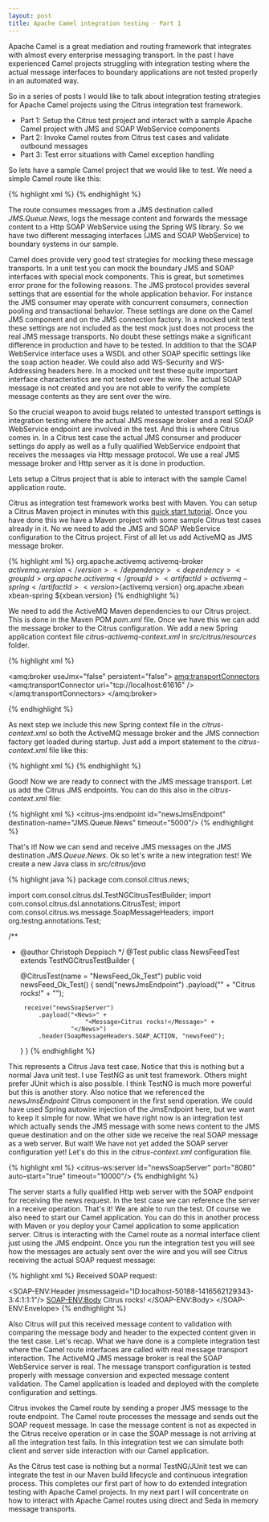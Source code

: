 ```yaml
---
layout: post
title: Apache Camel integration testing - Part 1
---
```


Apache Camel is a great mediation and routing framework that integrates with almost every enterprise messaging transport. In the past I have experienced Camel projects struggling with integration testing where the actual message interfaces to boundary applications are not tested properly in an automated way.

So in a series of posts I would like to talk about integration testing strategies for Apache Camel projects using the Citrus integration test framework.

* Part 1: Setup the Citrus test project and interact with a sample Apache Camel project with JMS and SOAP WebService components
* Part 2: Invoke Camel routes from Citrus test cases and validate outbound messages
* Part 3: Test error situations with Camel exception handling

So lets have a sample Camel project that we would like to test. We need a simple Camel route like this:

{% highlight xml %}
<camelContext id="camelContext" xmlns="http://camel.apache.org/schema/spring">
  <route id="newsRoute">
    <from uri="jms:queue:JMS.Queue.News"/>
    <to uri="log:com.consol.citrus.camel?level=INFO"/>
    <to uri="spring-ws:http://localhost:8080?soapAction=newsFeed"/>
  </route>
</camelContext>
{% endhighlight %}

The route consumes messages from a JMS destination called _JMS.Queue.News_, logs the message content and forwards the message content to a Http SOAP WebService using the Spring WS library. So we have two different messaging interfaces (JMS and SOAP WebService) to boundary systems in our sample. 

Camel does provide very good test strategies for mocking these message transports. In a unit test you can mock the boundary JMS and SOAP interfaces with special mock components. This is great, but sometimes error prone for the following reasons. The JMS protocol provides several settings that are essential for the whole application behavior. For instance the JMS consumer may operate with concurrent consumers, connection pooling and transactional behavior. These settings are done on the Camel JMS component and on the JMS connection factory. In a mocked unit test these settings are not included as the test mock just does not process the real JMS message transports. No doubt these settings make a significant difference in production and have to be tested. In addition to that the SOAP WebService interface uses a WSDL and other SOAP specific settings like the soap action header. We could also add WS-Security and WS-Addressing headers here. In a mocked unit test these quite important interface characteristics are not tested over the wire. The actual SOAP message is not created and you are not able to verify the complete message contents as they are sent over the wire.

So the crucial weapon to avoid bugs related to untested transport settings is integration testing where the actual JMS message broker and a real SOAP WebService endpoint are involved in the test. And this is where Citrus comes in. In a Citrus test case the actual JMS consumer and producer settings do apply as well as a fully qualified WebService endpoint that receives the messages via Http message protocol. We use a real JMS message broker and Http server as it is done in production.

Lets setup a Citrus project that is able to interact with the sample Camel application route.

Citrus as integration test framework works best with Maven. You can setup a Citrus Maven project in minutes with this <a href="http://www.citrusframework.org/tutorials-maven.html" title="Maven Quickstart" target="_blank">quick start tutorial</a>. Once you have done this we have a Maven project with some sample Citrus test cases already in it. No we need to add the JMS and SOAP WebService configuration to the Citrus project. First of all let us add ActiveMQ as JMS message broker.

{% highlight xml %}
<dependency>
  <groupId>org.apache.activemq</groupId>
  <artifactId>activemq-broker</artifactId>
  <version>${activemq.version}</version>
</dependency>
<dependency>
  <groupId>org.apache.activemq</groupId>
  <artifactId>activemq-spring</artifactId>
  <version>${activemq.version}</version>
</dependency>
<dependency>
  <groupId>org.apache.xbean</groupId>
  <artifactId>xbean-spring</artifactId>
  <version>${xbean.version}</version>
</dependency>
{% endhighlight %}

We need to add the ActiveMQ Maven dependencies to our Citrus project. This is done in the Maven POM _pom.xml_ file. Once we have this we can add the message broker to the Citrus configuration. We add a new Spring application context file _citrus-activemq-context.xml_ in _src/citrus/resources_ folder.

{% highlight xml %}
<?xml version="1.0" encoding="UTF-8"?>
<beans xmlns="http://www.springframework.org/schema/beans"
     xmlns:xsi="http://www.w3.org/2001/XMLSchema-instance"
     xmlns:amq="http://activemq.apache.org/schema/core"
     xsi:schemaLocation="http://www.springframework.org/schema/beans http://www.springframework.org/schema/beans/spring-beans.xsd
                     http://activemq.apache.org/schema/core http://activemq.apache.org/schema/core/activemq-core.xsd">

  <!-- Embedded ActiveMQ JMS broker -->
  <amq:broker useJmx="false" persistent="false">
    <amq:transportConnectors>
      <amq:transportConnector uri="tcp://localhost:61616" />
    </amq:transportConnectors>
  </amq:broker>

  <bean id="connectionFactory" class="org.apache.activemq.ActiveMQConnectionFactory">
    <property name="brokerURL" value="tcp://localhost:61616" />
  </bean>
</beans>
{% endhighlight %}

As next step we include this new Spring context file in the _citrus-context.xml_ so both the ActiveMQ message broker and the JMS connection factory get loaded during startup. Just add a import statement to the _citrus-context.xml_ file like this:

{% highlight xml %}
<import resource="classpath:citrus-activemq-context.xml"/>
{% endhighlight %}

Good! Now we are ready to connect with the JMS message transport. Let us add the Citrus JMS endpoints. You can do this also in the _citrus-context.xml_ file:

{% highlight xml %}
<citrus-jms:endpoint id="newsJmsEndpoint"
                   destination-name="JMS.Queue.News"
                   timeout="5000"/>
{% endhighlight %}

That's it! Now we can send and receive JMS messages on the JMS destination _JMS.Queue.News_. Ok so let's write a new integration test! We create a new Java class in _src/citrus/java_

{% highlight java %}
package com.consol.citrus.news;

import com.consol.citrus.dsl.TestNGCitrusTestBuilder;
import com.consol.citrus.dsl.annotations.CitrusTest;
import com.consol.citrus.ws.message.SoapMessageHeaders;
import org.testng.annotations.Test;

/**
 * @author Christoph Deppisch
 */
@Test
public class NewsFeedTest extends TestNGCitrusTestBuilder {
    
    @CitrusTest(name = "NewsFeed_Ok_Test")
    public void newsFeed_Ok_Test() {
        send("newsJmsEndpoint")
            .payload("<News>" +
                         "<Message>Citrus rocks!</Message>" +
                     "</News>");
        
        receive("newsSoapServer")
            .payload("<News>" +
                         "<Message>Citrus rocks!</Message>" +
                     "</News>")
            .header(SoapMessageHeaders.SOAP_ACTION, "newsFeed");
    }
}
{% endhighlight %}

This represents a Citrus Java test case. Notice that this is nothing but a normal Java unit test. I use TestNG as unit test framework. Others might prefer JUnit which is also possible. I think TestNG is much more powerful but this is another story. Also notice that we referenced the _newsJmsEndpoint_ Citrus component in the first send operation. We could have used Spring autowire injection of the JmsEndpoint here, but we want to keep it simple for now. What we have right now is an integration test which actually sends the JMS message with some news content to the JMS queue destination and on the other side we receive the real SOAP message as a web server. But wait! We have not yet added the SOAP server configuration yet! Let's do this in the _citrus-context.xml_ configuration file.

{% highlight xml %}
<citrus-ws:server id="newsSoapServer"
               port="8080"
               auto-start="true"
               timeout="10000"/>
{% endhighlight %} 

The server starts a fully qualified Http web server with the SOAP endpoint for receiving the news request. In the test case we can reference the server in a receive operation. That's it! We are able to run the test. Of course we also need to start our Camel application. You can do this in another process with Maven or you deploy your Camel application to some application server. Citrus is interacting with the Camel route as a normal interface client just using the JMS endpoint. Once you run the integration test you will see how the messages are actualy sent over the wire and you will see Citrus receiving the actual SOAP request message:

{% highlight xml %}
Received SOAP request:
<?xml version="1.0" encoding="UTF-8"?><SOAP-ENV:Envelope xmlns:SOAP-ENV="http://schemas.xmlsoap.org/soap/envelope/">
<SOAP-ENV:Header jmsmessageid="ID:localhost-50188-1416562129343-3:4:1:1:1"/>
<SOAP-ENV:Body>
<News>
<Message>Citrus rocks!</Message>
</News>
</SOAP-ENV:Body>
</SOAP-ENV:Envelope>
{% endhighlight %} 

Also Citrus will put this received message content to validation with comparing the message body and header to the expected content given in the test case. Let's recap. What we have done is a complete integration test where the Camel route interfaces are called with real message transport interaction. The ActiveMQ JMS message broker is real the SOAP WebService server is real. The message transport configuration is tested properly with message conversion and expected message content validation. The Camel application is loaded and deployed with the complete configuration and settings.

Citrus invokes the Camel route by sending a proper JMS message to the route endpoint. The Camel route processes the message and sends out the SOAP request message. In case the message content is not as expected in the Citrus receive operation or in case the SOAP message is not arriving at all the integration test fails. In this integration test we can simulate both client and server side interaction with our Camel application. 

As the Citrus test case is nothing but a normal TestNG/JUnit test we can integrate the test in our Maven build lifecycle and continuous integration process. This completes our first part of how to do extended integration testing with Apache Camel projects. In my next part I will concentrate on how to interact with Apache Camel routes using direct and Seda in memory message transports.
